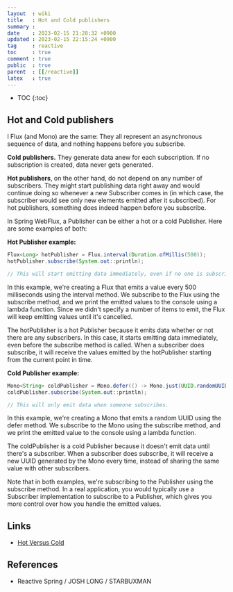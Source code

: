 ```yaml
---
layout  : wiki
title   : Hot and Cold publishers
summary : 
date    : 2023-02-15 21:28:32 +0900
updated : 2023-02-15 22:15:24 +0900
tag     : reactive
toc     : true
comment : true
public  : true
parent  : [[/reactive]]
latex   : true
---
```

* TOC
{:toc}

## Hot and Cold publishers

l Flux (and Mono) are the same: They all represent an asynchronous sequence of data, and nothing happens before you subscribe.

__Cold  publishers.__ They generate data anew for each subscription. If no subscription is created, data never gets generated.

__Hot publishers__, on the other hand, do not depend on any number of subscribers. They might start publishing data right away and would continue doing so whenever a new Subscriber comes in (in which case, the subscriber would see only new elements emitted after it subscribed). For hot publishers, something does indeed happen before you subscribe.

In Spring WebFlux, a Publisher can be either a hot or a cold Publisher. Here are some examples of both:

__Hot Publisher example:__

```java
Flux<Long> hotPublisher = Flux.interval(Duration.ofMillis(500));
hotPublisher.subscribe(System.out::println);

// This will start emitting data immediately, even if no one is subscribed yet.
```

In this example, we're creating a Flux that emits a value every 500 milliseconds using the interval method. We subscribe to the Flux using the subscribe method, and we print the emitted values to the console using a lambda function. Since we didn't specify a number of items to emit, the Flux will keep emitting values until it's cancelled.

The hotPublisher is a hot Publisher because it emits data whether or not there are any subscribers. In this case, it starts emitting data immediately, even before the subscribe method is called. When a subscriber does subscribe, it will receive the values emitted by the hotPublisher starting from the current point in time.

__Cold Publisher example:__

```java
Mono<String> coldPublisher = Mono.defer(() -> Mono.just(UUID.randomUUID().toString()));
coldPublisher.subscribe(System.out::println);

// This will only emit data when someone subscribes.
```

In this example, we're creating a Mono that emits a random UUID using the defer method. We subscribe to the Mono using the subscribe method, and we print the emitted value to the console using a lambda function.

The coldPublisher is a cold Publisher because it doesn't emit data until there's a subscriber. When a subscriber does subscribe, it will receive a new UUID generated by the Mono every time, instead of sharing the same value with other subscribers.

Note that in both examples, we're subscribing to the Publisher using the subscribe method. In a real application, you would typically use a Subscriber implementation to subscribe to a Publisher, which gives you more control over how you handle the emitted values.

## Links

- [Hot Versus Cold](https://projectreactor.io/docs/core/release/reference/#reactor.hotCold)

## References

- Reactive Spring / JOSH LONG / STARBUXMAN